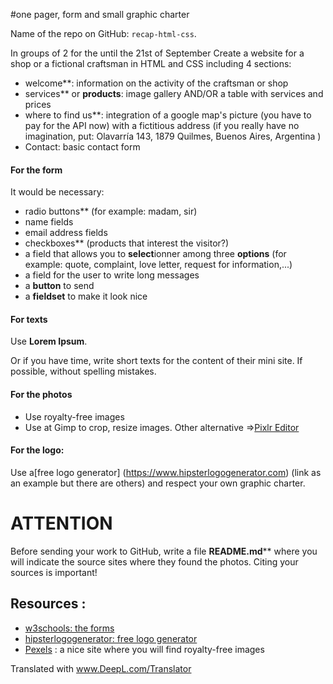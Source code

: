 #one pager, form and small graphic charter

Name of the repo on GitHub: `recap-html-css`.

In groups of 2 for the until the 21st of September
Create a website for a shop or a fictional craftsman in HTML and CSS including 4 sections:
- welcome**: information on the activity of the craftsman or shop
- services** or **products**: image gallery AND/OR a table with services and prices
- where to find us**: integration of a google map's picture (you have to pay for the API now) with a fictitious address (if you really have no imagination, put: Olavarría 143, 1879 Quilmes, Buenos Aires, Argentina
)
- Contact: basic contact form

#### For the form
It would be necessary:
- radio buttons** (for example: madam, sir)
- name fields
- email address fields
- checkboxes** (products that interest the visitor?)
- a field that allows you to **select**ionner among three **options** (for example: quote, complaint, love letter, request for information,...)
- a field for the user to write long messages
- a **button** to send
- a **fieldset** to make it look nice

#### For texts
Use **Lorem Ipsum**.

Or if you have time, write short texts for the content of their mini site. If possible, without spelling mistakes.

#### For the photos
- Use royalty-free images
- Use at Gimp to crop, resize images. Other alternative =>[Pixlr Editor](https://pixlr.com/editor/)

#### For the logo: 
Use a[free logo generator] (https://www.hipsterlogogenerator.com) (link as an example but there are others) and respect your own graphic charter.

# ATTENTION
Before sending your work to GitHub, write a file **README.md**** where you will indicate the source sites where they found the photos. Citing your sources is important!

## Resources :
- [w3schools: the forms](https://www.w3schools.com/html/html_forms.asp)
- [hipsterlogogenerator: free logo generator](https://www.hipsterlogogenerator.com)
- [Pexels](https://www.pexels.com) : a nice site where you will find royalty-free images


Translated with www.DeepL.com/Translator
